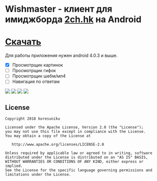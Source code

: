 Wishmaster - клиент для имиджборда <a href="2ch.hk">2ch.hk</a> на Android
=========================
<a href="https://github.com/koresuniku/Wishmaster/raw/master/wishmaster.apk">Cкачать</a>
=========================
Для работы приложения нужен android 4.0.3 и выше.

- [x] Просмотрщик картинок
- [ ] Просмотрщик гифок
- [ ] Просмотрщик шебм/мп4
- [ ] Навигация по ответам

![](http://image.ibb.co/irAmFx/dashboard.png) 
![](https://image.ibb.co/iP17oH/loading.png) 
![](https://image.ibb.co/k8ZGhc/b.png) 
![](https://image.ibb.co/hZogFx/thread.png) 

## License

    Copyright 2018 koresuniku

    Licensed under the Apache License, Version 2.0 (the "License");
    you may not use this file except in compliance with the License.
    You may obtain a copy of the License at

       http://www.apache.org/licenses/LICENSE-2.0

    Unless required by applicable law or agreed to in writing, software
    distributed under the License is distributed on an "AS IS" BASIS,
    WITHOUT WARRANTIES OR CONDITIONS OF ANY KIND, either express or implied.
    See the License for the specific language governing permissions and
    limitations under the License.
